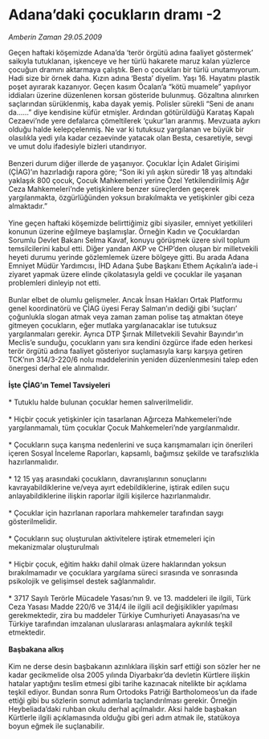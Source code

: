 # Adana’daki çocukların dramı -2

*Amberin Zaman 29.05.2009*

<div class="taraf_structure_2col_1zq">
<div class="margen_n">



 <p>Geçen haftaki köşemizde Adana’da ‘terör örgütü adına faaliyet göstermek’ saikıyla tutuklanan, işkenceye ve her türlü hakarete maruz kalan yüzlerce çocuğun dramını aktarmaya çalıştık. Ben o çocukları bir türlü unutamıyorum. Hadi size bir örnek daha. Kızın adına ‘Besta’ diyelim. Yaşı 16. Hayatını plastik poşet ayırarak kazanıyor. Geçen kasım Öcalan’a “kötü muamele” yapılıyor iddiaları üzerine düzenlenen korsan gösteride bulunmuş. Gözaltına alınırken saçlarından sürüklenmiş, kaba dayak yemiş. Polisler sürekli “Seni de ananı da......” diye kendisine küfür etmişler. Ardından götürüldüğü Karataş Kapalı Cezaevi’nde yere defalarca çömeltilerek ‘çukur’ları aranmış. Mevzuata aykırı olduğu halde kelepçelenmiş. Ne var ki tutuksuz yargılanan ve büyük bir olasılıkla yedi yıla kadar cezaevinde yatacak olan Besta, cesaretiyle, sevgi ve umut dolu ifadesiyle bizleri utandırıyor. <br/><br/>Benzeri durum diğer illerde de yaşanıyor. Çocuklar İçin Adalet Girişimi (ÇİAG)’ın hazırladığı rapora göre; “Son iki yılı aşkın süredir 18 yaş altındaki yaklaşık 800 çocuk, Çocuk Mahkemeleri yerine Özel Yetkilendirilmiş Ağır Ceza Mahkemeleri’nde yetişkinlere benzer süreçlerden geçerek yargılanmakta, özgürlüğünden yoksun bırakılmakta ve yetişkinler gibi ceza almaktadır.” <br/><br/>Yine geçen haftaki köşemizde belirttiğimiz gibi siyasiler, emniyet yetkilileri konunun üzerine eğilmeye başlamışlar. Örneğin Kadın ve Çocuklardan Sorumlu Devlet Bakanı Selma Kavaf, konuyu görüşmek üzere sivil toplum temsilcilerini kabul etti. Diğer yandan AKP ve CHP’den oluşan bir milletvekili heyeti durumu yerinde gözlemlemek üzere bölgeye gitti. Bu arada Adana Emniyet Müdür Yardımcısı, İHD Adana Şube Başkanı Ethem Açıkalın’a iade-i ziyaret yapmak üzere elinde çikolatasıyla geldi ve çocuklar ile yaşanan problemleri dinleyip not etti. <br/><br/>Bunlar elbet de olumlu gelişmeler. Ancak İnsan Hakları Ortak Platformu genel koordinatörü ve ÇİAG üyesi Feray Salman’ın dediği gibi ‘suçları’ çoğunlukla slogan atmak veya zaman zaman polise taş atmaktan öteye gitmeyen çocukların, eğer mutlaka yargılanacaklar ise tutuksuz yargılanmaları gerekir. Ayrıca DTP Şırnak Milletvekili Sevahir Bayındır’ın Meclis’e sunduğu, çocukların yanı sıra kendini özgürce ifade eden herkesi terör örgütü adına faaliyet gösteriyor suçlamasıyla karşı karşıya getiren TCK’nın 314/3-220/6 nolu maddelerinin yeniden düzenlenmesini talep eden önergesi derhal ele alınmalıdır. <b><br/><br/>İşte ÇİAG’ın Temel Tavsiyeleri</b> <br/><br/>* Tutuklu halde bulunan çocuklar hemen salıverilmelidir. <br/><br/>* Hiçbir çocuk yetişkinler için tasarlanan Ağırceza Mahkemeleri’nde yargılanmamalı, tüm çocuklar Çocuk Mahkemeleri’nde yargılanmalıdır. <br/><br/>* Çocukların suça karışma nedenlerini ve suça karışmamaları için önerileri içeren Sosyal İnceleme Raporları, kapsamlı, bağımsız şekilde ve tarafsızlıkla hazırlanmalıdır. <br/><br/>* 12 15 yaş arasındaki çocukların, davranışlarının sonuçlarını kavrayabildiklerine ve/veya ayırt edebildiklerine, iştirak edilen suçu anlayabildiklerine ilişkin raporlar ilgili kişilerce hazırlanmalıdır. <br/><br/>* Çocuklar için hazırlanan raporlara mahkemeler tarafından saygı gösterilmelidir. <br/><br/>* Çocukların suç oluşturulan aktivitelere iştirak etmemeleri için mekanizmalar oluşturulmalı <br/><br/>* Hiçbir çocuk, eğitim hakkı dahil olmak üzere haklarından yoksun bırakılmamadır ve çocuklara yargılama süreci sırasında ve sonrasında psikolojik ve gelişimsel destek sağlanmalıdır. <br/><br/>* 3717 Sayılı Terörle Mücadele Yasası’nın 9. ve 13. maddeleri ile ilgili, Türk Ceza Yasası Madde 220/6 ve 314/4 ile ilgili acil değişiklikler yapılması gerekmektedir, zira bu maddeler Türkiye Cumhuriyeti Anayasası’na ve Türkiye tarafından imzalanan uluslararası anlaşmalara aykırılık teşkil etmektedir. <b><br/><br/>Başbakana alkış</b> <br/><br/>Kim ne derse desin başbakanın azınlıklara ilişkin sarf ettiği son sözler her ne kadar gecikmelide olsa 2005 yılında Diyarbakır’da devletin Kürtlere ilişkin hatalar yaptığını teslim etmesi gibi tarihe kazınacak nitelikte bir açıklama teşkil ediyor. Bundan sonra Rum Ortodoks Patriği Bartholomeos’un da ifade ettiği gibi bu sözlerin somut adımlarla taçlandırılması gerekir. Örneğin Heybeliada’daki ruhban okulu derhal açılmalıdır. Aksi halde başbakan Kürtlerle ilgili açıklamasında olduğu gibi geri adım atmak ile, statükoya boyun eğmek ile suçlanabilir.</p>
<br/>
<br/>
<br/>



<br/>


<div id="taraf_not">
</div>

</div>


</div>
